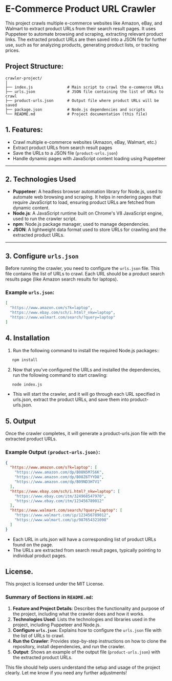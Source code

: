 # E-Commerce Product URL Crawler

This project crawls multiple e-commerce websites like Amazon, eBay, and Walmart to extract product URLs from their search result pages. It uses Puppeteer to automate browsing and scraping, extracting relevant product links. The extracted product URLs are then saved into a JSON file for further use, such as for analyzing products, generating product lists, or tracking prices.

## Project Structure:
```
crawler-project/
│
├── index.js               # Main script to crawl the e-commerce URLs
├── urls.json              # JSON file containing the list of URLs to crawl
├── product-urls.json      # Output file where product URLs will be saved
├── package.json           # Node.js dependencies and scripts
└── README.md              # Project documentation (this file)
```

## 1. Features:
- Crawl multiple e-commerce websites (Amazon, eBay, Walmart, etc.)
- Extract product URLs from search result pages
- Save the URLs to a JSON file (`product-urls.json`)
- Handle dynamic pages with JavaScript content loading using Puppeteer

---

## 2. Technologies Used

- **Puppeteer**: A headless browser automation library for Node.js, used to automate web browsing and scraping. It helps in rendering pages that require JavaScript to load, ensuring product URLs are fetched from dynamic content.
- **Node.js**: A JavaScript runtime built on Chrome's V8 JavaScript engine, used to run the crawler script.
- **npm**: Node.js package manager, used to manage dependencies.
- **JSON**: A lightweight data format used to store URLs for crawling and the extracted product URLs.

---

## 3. Configure `urls.json`

Before running the crawler, you need to configure the `urls.json` file. This file contains the list of URLs to crawl. Each URL should be a product search results page (like Amazon search results for laptops).

### Example `urls.json`:

```json
[
  "https://www.amazon.com/s?k=laptop",
  "https://www.ebay.com/sch/i.html?_nkw=laptop",
  "https://www.walmart.com/search/?query=laptop"
]
```

## 4. Installation

1. Run the following command to install the required Node.js packages::
```bash
   npm install
```
2. Now that you've configured the URLs and installed the dependencies, run the following command to start crawling:
```bash
   node index.js
```
   - This will start the crawler, and it will go through each URL specified in urls.json, extract the product URLs, and save them into product-urls.json.

## 5. Output

Once the crawler completes, it will generate a product-urls.json file with the extracted product URLs.

### Example Output `(product-urls.json)`:

```json
{
  "https://www.amazon.com/s?k=laptop": [
    "https://www.amazon.com/dp/B08N5M7S6K",
    "https://www.amazon.com/dp/B08Z6TYYD8",
    "https://www.amazon.com/dp/B09ND3H7V1"
  ],
  "https://www.ebay.com/sch/i.html?_nkw=laptop": [
    "https://www.ebay.com/itm/324968547970",
    "https://www.ebay.com/itm/123456789012"
  ],
  "https://www.walmart.com/search/?query=laptop": [
    "https://www.walmart.com/ip/123456789012",
    "https://www.walmart.com/ip/987654321098"
  ]
}
```

- Each URL in urls.json will have a corresponding list of product URLs found on the page.
- The URLs are extracted from search result pages, typically pointing to individual product pages.


## License.

This project is licensed under the MIT License.


### Summary of Sections in `README.md`:

1. **Feature and Project Details**: Describes the functionality and purpose of the project, including what the crawler does and how it works.
2. **Technologies Used**: Lists the technologies and libraries used in the project, including Puppeteer and Node.js.
3. **Configure `urls.json`**: Explains how to configure the `urls.json` file with the list of URLs to crawl.
4. **Run the Crawler**: Provides step-by-step instructions on how to clone the repository, install dependencies, and run the crawler.
5. **Output**: Shows an example of the output file (`product-urls.json`) with the extracted product URLs.

This file should help users understand the setup and usage of the project clearly. Let me know if you need any further adjustments!
